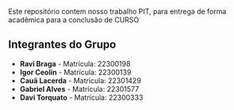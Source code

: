 Este repositório contem nosso trabalho PIT, para entrega de forma acadêmica para a conclusão de CURSO

## Integrantes do Grupo

- **Ravi Braga** - Matrícula: 22300198
- **Igor Ceolin** - Matrícula: 22300139
- **Cauã Lacerda** - Matrícula: 22301429
- **Gabriel Alves** - Matrícula: 22301577
- **Davi Torquato** - Matrícula: 22300333
